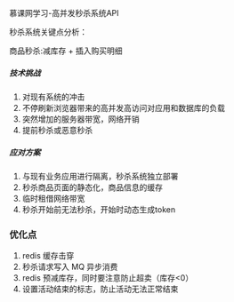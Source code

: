 慕课网学习-高并发秒杀系统API

秒杀系统关键点分析：

商品秒杀:减库存 + 插入购买明细

##### 技术挑战
1. 对现有系统的冲击
2. 不停刷新浏览器带来的高并发高访问对应用和数据库的负载
3. 突然增加的服务器带宽，网络开销
4. 提前秒杀或恶意秒杀

##### 应对方案
1. 与现有业务应用进行隔离，秒杀系统独立部署
2. 秒杀商品页面的静态化，商品信息的缓存
3. 临时租借网络带宽
4. 秒杀开始前无法秒杀，开始时动态生成token


### 优化点

1. redis 缓存击穿
2. 秒杀请求写入 MQ 异步消费
3. redis 预减库存，同时要注意防止超卖（库存<0）
4. 设置活动结束的标志，防止活动无法正常结束

